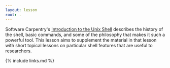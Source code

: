 ```yaml
---
layout: lesson
root: .
---
```


Software Carpentry's
[Introduction to the Unix Shell](http://swcarpentry.github.io/shell-novice/)
describes the history of the shell, basic commands, and some of the philosophy
that makes it such a powerful tool.  This lesson aims to supplement the
material in that lesson with short topical lessons on particular shell
features that are useful to researchers.


{% include links.md %}
